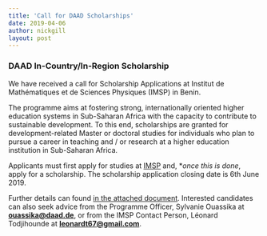 ```yaml
---
title: 'Call for DAAD Scholarships'
date: 2019-04-06
author: nickgill
layout: post
---
```


### DAAD In-Country/In-Region Scholarship

We have received a call for Scholarship Applications at Institut de Mathématiques et de Sciences Physiques (IMSP) in Benin.

The programme aims at fostering strong, internationally oriented higher education
systems in Sub-Saharan Africa with the capacity to contribute to sustainable
development. To this end, scholarships are granted for development-related
Master or doctoral studies for individuals who plan to pursue a career in teaching
and / or research at a higher education institution in Sub-Saharan Africa.

Applicants must first apply for studies at <a href = "http://www.imsp-benin.com/home/">IMSP</a> and, **once this is done*, apply for a scholarship. The scholarship application closing date is 6th June 2019.

Further details can found <a href = "DAAD.pdf">in the attached document</a>. Interested candidates can also seek advice from the Programme Officer, Sylvanie Ouassika at **ouassika@daad.de**, or from the IMSP Contact Person, Léonard Todjihounde at **leonardt67@gmail.com**.
